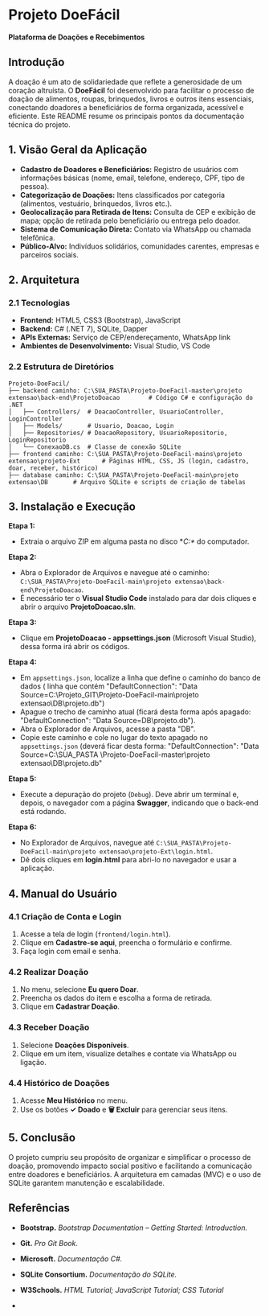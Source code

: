 # Projeto DoeFácil

**Plataforma de Doações e Recebimentos**

## Introdução

A doação é um ato de solidariedade que reflete a generosidade de um coração altruísta. O **DoeFácil** foi desenvolvido para facilitar o processo de doação de alimentos, roupas, brinquedos, livros e outros itens essenciais, conectando doadores a beneficiários de forma organizada, acessível e eficiente. Este README resume os principais pontos da documentação técnica do projeto.

## 1. Visão Geral da Aplicação

* **Cadastro de Doadores e Beneficiários:** Registro de usuários com informações básicas (nome, email, telefone, endereço, CPF, tipo de pessoa).
* **Categorização de Doações:** Itens classificados por categoria (alimentos, vestuário, brinquedos, livros etc.).
* **Geolocalização para Retirada de Itens:** Consulta de CEP e exibição de mapa; opção de retirada pelo beneficiário ou entrega pelo doador.
* **Sistema de Comunicação Direta:** Contato via WhatsApp ou chamada telefônica.
* **Público-Alvo:** Indivíduos solidários, comunidades carentes, empresas e parceiros sociais.

## 2. Arquitetura

### 2.1 Tecnologias

* **Frontend:** HTML5, CSS3 (Bootstrap), JavaScript
* **Backend:** C# (.NET 7), SQLite, Dapper
* **APIs Externas:** Serviço de CEP/endereçamento, WhatsApp link
* **Ambientes de Desenvolvimento:** Visual Studio, VS Code

### 2.2 Estrutura de Diretórios

```
Projeto-DoeFacil/
├── backend caminho: C:\SUA_PASTA\Projeto-DoeFacil-master\projeto extensao\back-end\ProjetoDoacao        # Código C# e configuração do .NET
│   ├── Controllers/  # DoacaoController, UsuarioController, LoginController
│   ├── Models/       # Usuario, Doacao, Login
│   ├── Repositories/ # DoacaoRepository, UsuarioRepositorio, LoginRepositorio
│   └── ConexaoDB.cs  # Classe de conexão SQLite
├── frontend caminho: C:\SUA_PASTA\Projeto-DoeFacil-mains\projeto extensao\projeto-Ext      # Páginas HTML, CSS, JS (login, cadastro, doar, receber, histórico)
├── database caminho: C:\SUA_PASTA\Projeto-DoeFacil-main\projeto extensao\DB       # Arquivo SQLite e scripts de criação de tabelas

```

## 3. Instalação e Execução

**Etapa 1:**

* Extraia o arquivo ZIP em alguma pasta no disco \**C:\** do computador.

**Etapa 2:**

* Abra o Explorador de Arquivos e navegue até o caminho: `C:\SUA_PASTA\Projeto-DoeFacil-main\projeto extensao\back-end\ProjetoDoacao`.
* É necessário ter o **Visual Studio Code** instalado para dar dois cliques e abrir o arquivo **ProjetoDoacao.sln**.

**Etapa 3:**

* Clique em **ProjetoDoacao - appsettings.json** (Microsoft Visual Studio), dessa forma irá abrir os códigos.

**Etapa 4:**

* Em `appsettings.json`, localize a linha que define o caminho do banco de dados ( linha que contém "DefaultConnection": "Data Source=C:\\Projeto_GIT\\Projeto-DoeFacil-main\\projeto extensao\\DB\\projeto.db")
* Apague o trecho de caminho atual (ficará desta forma após apagado: "DefaultConnection": "Data Source=DB\\projeto.db").
* Abra o Explorador de Arquivos, acesse a pasta "DB".
* Copie este caminho e cole no lugar do texto apagado no `appsettings.json` (deverá ficar desta forma: "DefaultConnection": "Data Source=C:\\SUA_PASTA \\Projeto-DoeFacil-master\\projeto extensao\\DB\\projeto.db"

**Etapa 5:**

* Execute a depuração do projeto (`Debug`). Deve abrir um terminal e, depois, o navegador com a página **Swagger**, indicando que o back-end está rodando.

**Etapa 6:**

* No Explorador de Arquivos, navegue até `C:\SUA_PASTA\Projeto-DoeFacil-main\projeto extensao\projeto-Ext\login.html`.
* Dê dois cliques em **login.html** para abri-lo no navegador e usar a aplicação.

## 4. Manual do Usuário

### 4.1 Criação de Conta e Login

1. Acesse a tela de login (`frontend/login.html`).
2. Clique em **Cadastre-se aqui**, preencha o formulário e confirme.
3. Faça login com email e senha.

### 4.2 Realizar Doação

1. No menu, selecione **Eu quero Doar**.
2. Preencha os dados do item e escolha a forma de retirada.
3. Clique em **Cadastrar Doação**.

### 4.3 Receber Doação

1. Selecione **Doações Disponíveis**.
2. Clique em um item, visualize detalhes e contate via WhatsApp ou ligação.

### 4.4 Histórico de Doações

1. Acesse **Meu Histórico** no menu.
2. Use os botões **✓ Doado** e **🗑 Excluir** para gerenciar seus itens.

## 5. Conclusão

O projeto cumpriu seu propósito de organizar e simplificar o processo de doação, promovendo impacto social positivo e facilitando a comunicação entre doadores e beneficiários. A arquitetura em camadas (MVC) e o uso de SQLite garantem manutenção e escalabilidade.

## Referências

* **Bootstrap.** *Bootstrap Documentation – Getting Started: Introduction.*
* **Git.** *Pro Git Book.*
* **Microsoft.** *Documentação C#.*
* **SQLite Consortium.** *Documentação do SQLite.*
* **W3Schools.** *HTML Tutorial; JavaScript Tutorial; CSS Tutorial*


* 
